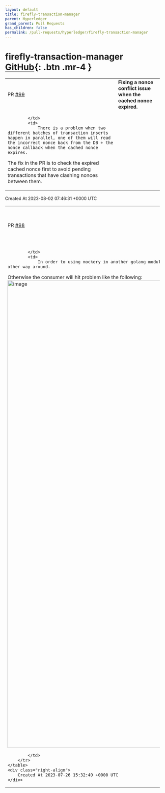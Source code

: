 ```yaml
---
layout: default
title: firefly-transaction-manager
parent: Hyperledger
grand_parent: Pull Requests
has_children: false
permalink: /pull-requests/hyperledger/firefly-transaction-manager
---
```


# firefly-transaction-manager <span class="fs-3 right-align">[GitHub](https://github.com/hyperledger/firefly-transaction-manager){: .btn .mr-4 }</span>


<div>
    <table>
        <tr>
            <td>
                PR <a href="https://github.com/hyperledger/firefly-transaction-manager/pull/99" class=".btn">#99</a>
            </td>
            <td>
                <b>
                    Fixing a nonce conflict issue when the cached nonce expired.
                </b>
            </td>
        </tr>
        <tr>
            <td>
                
            </td>
            <td>
                There is a problem when two different batches of transaction inserts happen in parallel, one of them will read the incorrect nonce back from the DB + the nonce callback when the cached nonce expires. 

The fix in the PR is to check the expired cached nonce first to avoid pending transactions that have clashing nonces between them.
            </td>
        </tr>
    </table>
    <div class="right-align">
        Created At 2023-08-02 07:46:31 +0000 UTC
    </div>
</div>

<div>
    <table>
        <tr>
            <td>
                PR <a href="https://github.com/hyperledger/firefly-transaction-manager/pull/98" class=".btn">#98</a>
            </td>
            <td>
                <b>
                    avoid using internal interface in public pkg
                </b>
            </td>
        </tr>
        <tr>
            <td>
                
            </td>
            <td>
                In order to using mockery in another golang module, we need to make sure the interfaces are defined in the external packages and consumed by the internal interface, not the other way around. 

Otherwise the consumer will hit problem like the following:
<img width="1523" alt="image" src="https://github.com/hyperledger/firefly-transaction-manager/assets/5425125/48ba106e-fd11-4661-af68-bf44241f5f63">

            </td>
        </tr>
    </table>
    <div class="right-align">
        Created At 2023-07-26 15:32:49 +0000 UTC
    </div>
</div>


